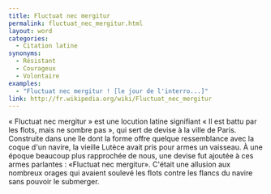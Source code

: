 ```yaml
---
title: Fluctuat nec mergitur
permalink: fluctuat_nec_mergitur.html
layout: word
categories:
  - Citation latine
synonyms:
  - Résistant
  - Courageux
  - Volontaire
examples:
  - "Fluctuat nec mergitur ! [le jour de l'interro...]"
link: http://fr.wikipedia.org/wiki/Fluctuat_nec_mergitur
---
```


« Fluctuat nec mergitur » est une locution latine signifiant « Il est battu par les flots, mais ne sombre pas », qui sert de devise à la ville de Paris.
Construite dans une île dont la forme offre quelque ressemblance avec la coque d'un navire, la vieille Lutèce avait pris pour armes un vaisseau. À une époque beaucoup plus rapprochée de nous, une devise fut ajoutée à ces armes parlantes : «Fluctuat nec mergitur». C'était une allusion aux nombreux orages qui avaient soulevé les flots contre les flancs du navire sans pouvoir le submerger.

